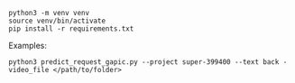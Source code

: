 ```
python3 -m venv venv
source venv/bin/activate
pip install -r requirements.txt
```

Examples:

`python3 predict_request_gapic.py --project super-399400 --text back -video_file </path/to/folder>`
